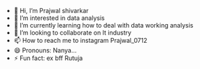 - 👋 Hi, I’m  Prajwal shivarkar
- 👀 I’m interested in data analysis 
- 🌱 I’m currently learning how to deal with data working analysis 
- 💞️ I’m looking to collaborate on It industry 
- 📫 How to reach me to instagram Prajwal_0712
- 😄 Pronouns: Nanya...
- ⚡ Fun fact: ex bff Rutuja 

<!---
Prajwal shivarkar is a ✨ special ✨ repository because its `README.md` (this file) appears on your GitHub profile.
You can click the Preview link to take a look at your changes.
--->
